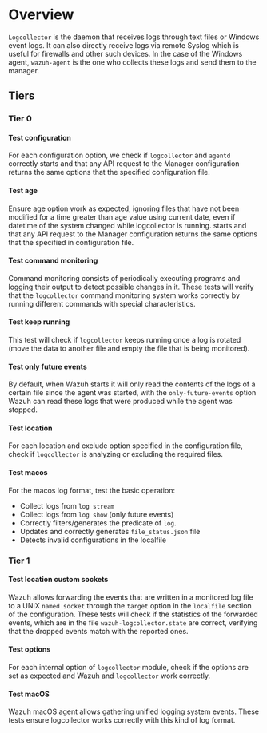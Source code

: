 # Overview

`Logcollector` is the daemon that receives logs through text files or Windows event logs. It can also
directly receive logs via remote Syslog which is useful for 
firewalls and other such devices. In the case of the Windows agent, `wazuh-agent` is the one who collects these 
logs and send them to the manager.

## Tiers

### Tier 0
#### Test configuration

For each configuration option, we check if `logcollector` and `agentd` correctly
starts and that any API request to the Manager configuration returns the same options that the specified configuration file.

#### Test age

Ensure age option work as expected, ignoring files that have not been  modified for a time greater than age 
value using current date, even if datetime of the system changed while logcollector is running.
starts and that any API request to the Manager configuration returns the same options that the specified
in configuration file.

#### Test command monitoring

Command monitoring consists of periodically executing programs and logging their output to detect 
possible changes in it. These tests will verify that the `logcollector` command monitoring system works 
correctly by running different commands with special characteristics.

#### Test keep running

This test will check if `logcollector` keeps running once a log is rotated 
(move the data to another file and empty the file that is being monitored).

#### Test only future events

By default, when Wazuh starts it will only read the contents of the logs of a certain file since 
the agent was started, with the `only-future-events` option Wazuh can read these logs that were 
produced while the agent was stopped. 

#### Test location

For each location and exclude option specified in the configuration file, check if `logcollector` is analyzing or excluding the required files.

#### Test macos

For the macos log format, test the basic operation:
- Collect logs from `log stream`
- Collect logs from `log show` (only future events)
- Correctly filters/generates the predicate of `log`.
- Updates and correctly generates `file_status.json` file
- Detects invalid configurations in the localfile

### Tier 1
#### Test location custom sockets

Wazuh allows forwarding the events that are written in a monitored log file to a UNIX `named socket` 
through the `target` option in the `localfile` section of the configuration. These tests will check 
if the statistics of the forwarded events, which are in the file `wazuh-logcollector.state` are correct, 
verifying that the dropped events match with the reported ones.

#### Test options

For each internal option of `logcollector` module, check if the options are set as expected and Wazuh and `logcollector` work correctly.

#### Test macOS

Wazuh macOS agent allows gathering unified logging system events. These tests ensure logcollector works correctly 
with this kind of log format.
